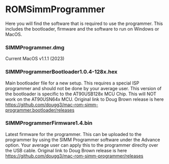 # ROMSimmProgrammer

Here you will find the software that is required to use the programmer. This includes the bootloader, firmware and the software to run on Windows or MacOS.

### SIMMProgrammer.dmg
Current MacOS v1.1.1 (2023)

### SIMMProgrammerBootloader1.0.4-128x.hex
Main bootloader file for a new setup. This requires a special ISP programmer and should not be done by your average user. This version of the bootloader is specific to the AT90USB128x MCU Chip. This will NOT work on the AT90USN64x MCU. Original link to Doug Brown release is here https://github.com/dougg3/mac-rom-simm-programmer.bootloader/releases

### SIMMProgrammerFirmware1.4.bin
Latest firmware for the programmer. This can be uploaded to the programmer by using the SIMM Programmer software under the Advance option. Your average user can apply this to the programmer direclty over the USB cable. Original link to Doug Brown release is here https://github.com/dougg3/mac-rom-simm-programmer/releases

